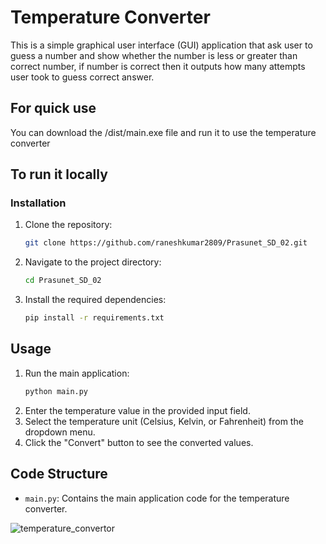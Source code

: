 # Temperature Converter

This is a simple graphical user interface (GUI) application that ask user to guess a number and show whether the number is less or greater than correct number, if number is correct then it outputs how many attempts user took to guess correct answer.

## For quick use 
You can download the /dist/main.exe file and run it to use the temperature converter

## To run it locally

### Installation

1. Clone the repository:
    ```bash
    git clone https://github.com/raneshkumar2809/Prasunet_SD_02.git
    ```
2. Navigate to the project directory:
    ```bash
    cd Prasunet_SD_02
    ```
3. Install the required dependencies:
    ```bash
    pip install -r requirements.txt
    ```
    
## Usage

1. Run the main application:
    ```bash
    python main.py
    ```
2. Enter the temperature value in the provided input field.
3. Select the temperature unit (Celsius, Kelvin, or Fahrenheit) from the dropdown menu.
4. Click the "Convert" button to see the converted values.

 ## Code Structure

- `main.py`: Contains the main application code for the temperature converter.

  
![temperature_convertor](https://github.com/raneshkumar2809/Prasunet_SD_01/blob/main/number_guessing.png)
